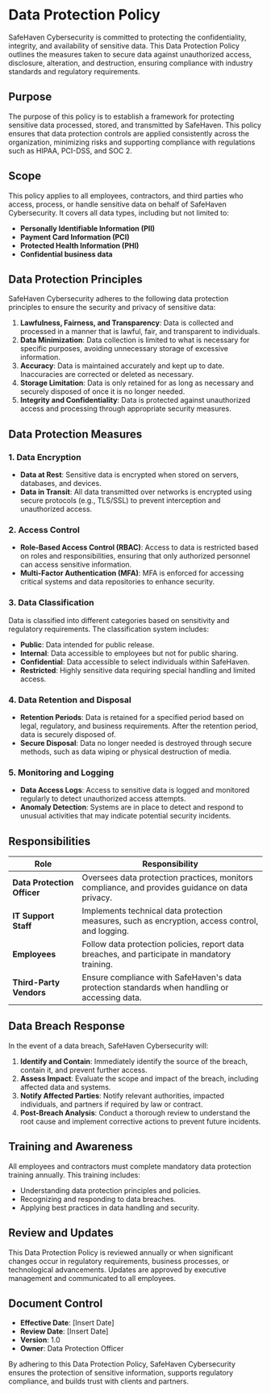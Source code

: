 
# Data Protection Policy

SafeHaven Cybersecurity is committed to protecting the confidentiality, integrity, and availability of sensitive data. This Data Protection Policy outlines the measures taken to secure data against unauthorized access, disclosure, alteration, and destruction, ensuring compliance with industry standards and regulatory requirements.

## Purpose

The purpose of this policy is to establish a framework for protecting sensitive data processed, stored, and transmitted by SafeHaven. This policy ensures that data protection controls are applied consistently across the organization, minimizing risks and supporting compliance with regulations such as HIPAA, PCI-DSS, and SOC 2.

## Scope

This policy applies to all employees, contractors, and third parties who access, process, or handle sensitive data on behalf of SafeHaven Cybersecurity. It covers all data types, including but not limited to:

- **Personally Identifiable Information (PII)**
- **Payment Card Information (PCI)**
- **Protected Health Information (PHI)**
- **Confidential business data**

## Data Protection Principles

SafeHaven Cybersecurity adheres to the following data protection principles to ensure the security and privacy of sensitive data:

1. **Lawfulness, Fairness, and Transparency**: Data is collected and processed in a manner that is lawful, fair, and transparent to individuals.
2. **Data Minimization**: Data collection is limited to what is necessary for specific purposes, avoiding unnecessary storage of excessive information.
3. **Accuracy**: Data is maintained accurately and kept up to date. Inaccuracies are corrected or deleted as necessary.
4. **Storage Limitation**: Data is only retained for as long as necessary and securely disposed of once it is no longer needed.
5. **Integrity and Confidentiality**: Data is protected against unauthorized access and processing through appropriate security measures.

## Data Protection Measures

### 1. Data Encryption

- **Data at Rest**: Sensitive data is encrypted when stored on servers, databases, and devices.
- **Data in Transit**: All data transmitted over networks is encrypted using secure protocols (e.g., TLS/SSL) to prevent interception and unauthorized access.

### 2. Access Control

- **Role-Based Access Control (RBAC)**: Access to data is restricted based on roles and responsibilities, ensuring that only authorized personnel can access sensitive information.
- **Multi-Factor Authentication (MFA)**: MFA is enforced for accessing critical systems and data repositories to enhance security.

### 3. Data Classification

Data is classified into different categories based on sensitivity and regulatory requirements. The classification system includes:

- **Public**: Data intended for public release.
- **Internal**: Data accessible to employees but not for public sharing.
- **Confidential**: Data accessible to select individuals within SafeHaven.
- **Restricted**: Highly sensitive data requiring special handling and limited access.

### 4. Data Retention and Disposal

- **Retention Periods**: Data is retained for a specified period based on legal, regulatory, and business requirements. After the retention period, data is securely disposed of.
- **Secure Disposal**: Data no longer needed is destroyed through secure methods, such as data wiping or physical destruction of media.

### 5. Monitoring and Logging

- **Data Access Logs**: Access to sensitive data is logged and monitored regularly to detect unauthorized access attempts.
- **Anomaly Detection**: Systems are in place to detect and respond to unusual activities that may indicate potential security incidents.

## Responsibilities

| Role                       | Responsibility                                                                                 |
|----------------------------|------------------------------------------------------------------------------------------------|
| **Data Protection Officer**| Oversees data protection practices, monitors compliance, and provides guidance on data privacy. |
| **IT Support Staff**       | Implements technical data protection measures, such as encryption, access control, and logging. |
| **Employees**              | Follow data protection policies, report data breaches, and participate in mandatory training.   |
| **Third-Party Vendors**    | Ensure compliance with SafeHaven's data protection standards when handling or accessing data.  |

## Data Breach Response

In the event of a data breach, SafeHaven Cybersecurity will:

1. **Identify and Contain**: Immediately identify the source of the breach, contain it, and prevent further access.
2. **Assess Impact**: Evaluate the scope and impact of the breach, including affected data and systems.
3. **Notify Affected Parties**: Notify relevant authorities, impacted individuals, and partners if required by law or contract.
4. **Post-Breach Analysis**: Conduct a thorough review to understand the root cause and implement corrective actions to prevent future incidents.

## Training and Awareness

All employees and contractors must complete mandatory data protection training annually. This training includes:

- Understanding data protection principles and policies.
- Recognizing and responding to data breaches.
- Applying best practices in data handling and security.

## Review and Updates

This Data Protection Policy is reviewed annually or when significant changes occur in regulatory requirements, business processes, or technological advancements. Updates are approved by executive management and communicated to all employees.

## Document Control

- **Effective Date**: [Insert Date]
- **Review Date**: [Insert Date]
- **Version**: 1.0
- **Owner**: Data Protection Officer

By adhering to this Data Protection Policy, SafeHaven Cybersecurity ensures the protection of sensitive information, supports regulatory compliance, and builds trust with clients and partners.

